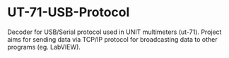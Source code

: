 # UT-71-USB-Protocol
Decoder for USB/Serial protocol used in UNIT multimeters (ut-71). Project aims for sending data via TCP/IP protocol for broadcasting data to other programs (eg. LabVIEW).
